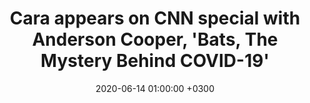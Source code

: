 ---
layout: post
title: Cara appears on CNN special with Anderson Cooper, 'Bats, The Mystery Behind COVID-19'
date: 2020-06-14 01:00:00 +0300
description:  (optional)
img: bats-cnn.jpg # Add image post (optional)
tags: [bats, zoonosis, COVID-19] # add tag
link: https://cnnpressroom.blogs.cnn.com/2020/06/09/cnn-to-air-special-on-the-connection-between-bats-and-covid-19/
---